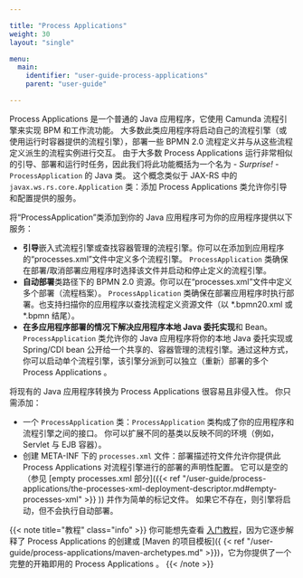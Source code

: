 ```yaml
---

title: "Process Applications"
weight: 30
layout: "single"

menu:
  main:
    identifier: "user-guide-process-applications"
    parent: "user-guide"

---
```


 Process Applications 是一个普通的 Java 应用程序，它使用 Camunda 流程引擎来实现 BPM 和工作流功能。 大多数此类应用程序将启动自己的流程引擎（或使用运行时容器提供的流程引擎），部署一些 BPMN 2.0 流程定义并与从这些流程定义派生的流程实例进行交互。 由于大多数 Process Applications 运行非常相似的引导、部署和运行时任务，因此我们将此功能概括为一个名为 - *Surprise!* - `ProcessApplication` 的 Java 类。 这个概念类似于 JAX-RS 中的 `javax.ws.rs.core.Application` 类：添加 Process Applications 类允许你引导和配置提供的服务。

将“ProcessApplication”类添加到你的 Java 应用程序可为你的应用程序提供以下服务：

* **引导**嵌入式流程引擎或查找容器管理的流程引擎。你可以在添加到应用程序的“processes.xml”文件中定义多个流程引擎。 `ProcessApplication` 类确保在部署/取消部署应用程序时选择该文件并启动和停止定义的流程引擎。
* **自动部署**类路径下的 BPMN 2.0 资源。你可以在“processes.xml”文件中定义多个部署（流程档案）。 `ProcessApplication` 类确保在部署应用程序时执行部署。也支持扫描你的应用程序以查找流程定义资源文件（以 *.bpmn20.xml 或 *.bpmn 结尾）。
* **在多应用程序部署的情况下解决应用程序本地 Java 委托实现**和 Bean。 `ProcessApplication` 类允许你的 Java 应用程序将你的本地 Java 委托实现或 Spring/CDI bean 公开给一个共享的、容器管理的流程引擎。通过这种方式，你可以启动单个流程引擎，该引擎分派到可以独立（重新）部署的多个 Process Applications 。

将现有的 Java 应用程序转换为 Process Applications 很容易且非侵入性。 你只需添加：

* 一个 `ProcessApplication` 类：`ProcessApplication` 类构成了你的应用程序和流程引擎之间的接口。 你可以扩展不同的基类以反映不同的环境（例如，Servlet 与 EJB 容器）。
* 创建 META-INF 下的 `processes.xml` 文件：部署描述符文件允许你提供此 Process Applications 对流程引擎进行的部署的声明性配置。 它可以是空的（参见 [empty processes.xml 部分]({{< ref "/user-guide/process-applications/the-processes-xml-deployment-descriptor.md#empty-processes-xml" >}} )) 并作为简单的标记文件。 如果它不存在，则引擎将启动，但不会执行自动部署。

{{< note title="教程" class="info" >}}
 你可能想先查看 [入门教程](http://docs.camunda.org/get-started)，因为它逐步解释了 Process Applications 的创建或 [Maven 的项目模板]({ {< ref "/user-guide/process-applications/maven-archetypes.md" >}})，它为你提供了一个完整的开箱即用的 Process Applications 。
{{< /note >}}
